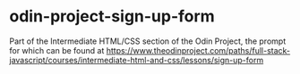 # odin-project-sign-up-form

Part of the Intermediate HTML/CSS section of the Odin Project, the prompt for which can be found at https://www.theodinproject.com/paths/full-stack-javascript/courses/intermediate-html-and-css/lessons/sign-up-form
